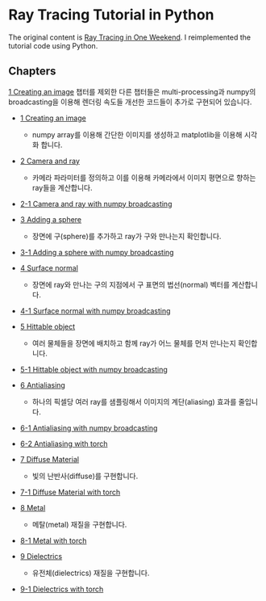 # Ray Tracing Tutorial in Python

The original content is [Ray Tracing in One Weekend](https://raytracing.github.io/books/RayTracingInOneWeekend.html).
I reimplemented the tutorial code using Python.

## Chapters

[1 Creating an image](./01_creating_an_image.ipynb) 챕터를 제외한 다른 챕터들은 multi-processing과 numpy의 broadcasting을 이용해 렌더링 속도들 개선한 코드들이 추가로 구현되어 있습니다.

* [1 Creating an image](./01_creating_an_image.ipynb)
  * numpy array를 이용해 간단한 이미지를 생성하고 matplotlib을 이용해 시각화 합니다.

* [2 Camera and ray](./02_camera_and_ray_base.ipynb)
  * 카메라 파라미터를 정의하고 이를 이용해 카메라에서 이미지 평면으로 향하는 ray들을 계산합니다.
* [2-1 Camera and ray with numpy broadcasting](./02_camera_and_ray_nb.ipynb)

* [3 Adding a sphere](./03_adding_a_sphere_base.ipynb)
  * 장면에 구(sphere)를 추가하고 ray가 구와 만나는지 확인합니다.
* [3-1 Adding a sphere with numpy broadcasting](./03_adding_a_sphere_nb.ipynb)

* [4 Surface normal](./04_surface_normal_base.ipynb)
  * 장면에 ray와 만나는 구의 지점에서 구 표면의 법선(normal) 벡터를 계산합니다.
* [4-1 Surface normal with numpy broadcasting](./04_surface_normal_nb.ipynb)

* [5 Hittable object](./05_hittable_object_base.ipynb)
  * 여러 물체들을 장면에 배치하고 함께 ray가 어느 물체를 먼저 만나는지 확인합니다.
* [5-1 Hittable object with numpy broadcasting](./05_hittable_object_nb.ipynb)

* [6 Antialiasing](./06_antialiasing_base.ipynb)
  * 하나의 픽셀당 여러 ray를 샘플링해서 이미지의 계단(aliasing) 효과를 줄입니다.
* [6-1 Antialiasing with numpy broadcasting](./06_antialiasing_nb.ipynb)
* [6-2 Antialiasing with torch](./06_antialiasing_torch.ipynb)

* [7 Diffuse Material](./07_diffuse_material_base.ipynb)
  * 빛의 난반사(diffuse)를 구현합니다.
* [7-1 Diffuse Material with torch](./07_diffuse_material_torch.ipynb)

* [8 Metal](./08_metal_base.ipynb)
  * 메탈(metal) 재질을 구현합니다.
* [8-1 Metal with torch](./08_metal_torch.ipynb)

* [9 Dielectrics](./09_dielectrics_base.ipynb)
  * 유전체(dielectrics) 재질을 구현합니다.
* [9-1 Dielectrics with torch](./09_dielectrics_torch.ipynb)
